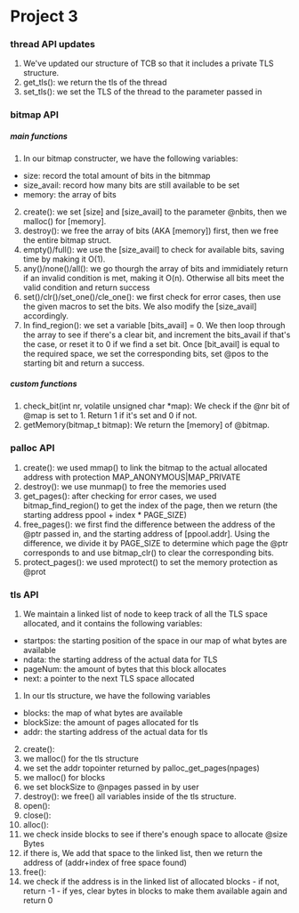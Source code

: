 # Project 3

### thread API updates
1. We've updated our structure of TCB so that it includes a private TLS structure.
2. get_tls(): we return the tls of the thread
3. set_tls(): we set the TLS of the thread to the parameter passed in

### bitmap API

##### main functions
1. In our bitmap constructer, we have the following variables:
  - size: record the total amount of bits in the bitmmap
  - size_avail: record how many bits are still available to be set
  - memory: the array of bits
2. create(): we set [size] and [size_avail] to the parameter @nbits, then we malloc() for [memory].
3. destroy(): we free the array of bits (AKA [memory]) first, then we free the entire bitmap struct.
4. empty()/full(): we use the [size_avail] to check for available bits, saving time by making it O(1).
5. any()/none()/all(): we go thourgh the array of bits and immidiately return if an invalid condition is met, making it O(n). Otherwise all bits meet the valid condition and return success
6. set()/clr()/set_one()/cle_one(): we first check for error cases, then use the given macros to set the bits. We also modify the [size_avail] accordingly.
7. In find_region(): we set a variable [bits_avail] = 0. We then loop through the array to see if there's a clear bit, and increment the bits_avail if that's the case, or reset it to 0 if we find a set bit. Once [bit_avail] is equal to the required space, we set the corresponding bits, set @pos to the starting bit and return a success.

##### custom functions
1. check_bit(int nr, volatile unsigned char *map): We check if the @nr bit of @map is set to 1. Return 1 if it's set and 0 if not.
2. getMemory(bitmap_t bitmap): We return the [memory] of @bitmap.

### palloc API
1. create(): we used mmap() to link the bitmap to the actual allocated address with protection MAP_ANONYMOUS|MAP_PRIVATE
2. destroy(): we use munmap() to free the memories used
3. get_pages(): after checking for error cases, we used bitmap_find_region() to get the index of the page, then we return (the starting address ppool + index * PAGE_SIZE)
4. free_pages(): we first find the difference between the address of the @ptr passed in, and the starting address of [ppool.addr]. Using the difference, we divide it by PAGE_SIZE to determine which page the @ptr corresponds to and use bitmap_clr() to clear the corresponding bits.
5. protect_pages(): we used mprotect() to set the memory protection as @prot

### tls API
1. We maintain a linked list of node to keep track of all the TLS space allocated, and it contains the following variables:
  - startpos: the starting position of the space in our map of what bytes are available
  - ndata: the starting address of the actual data for TLS
  - pageNum: the amount of bytes that this block allocates
  - next: a pointer to the next TLS space allocated
1. In our tls structure, we have the following variables
  - blocks: the map of what bytes are available
  - blockSize: the amount of pages allocated for tls
  - addr: the starting address of the actual data for tls
2. create():
  1. we malloc() for the tls structure
  2. we set the addr topointer returned by palloc_get_pages(npages)
  3. we malloc() for blocks
  4. we set blockSize to @npages passed in by user
3. destroy(): we free() all variables inside of the tls structure.
4. open():
5. close():
6. alloc():
  1. we check inside blocks to see if there's enough space to allocate @size Bytes
  2. if there is, We add that space to the linked list, then we return the address of (addr+index of free space found)
7. free():
  1. we check if the address is in the linked list of allocated blocks
    - if not, return -1
    - if yes, clear bytes in blocks to make them available again and return 0
